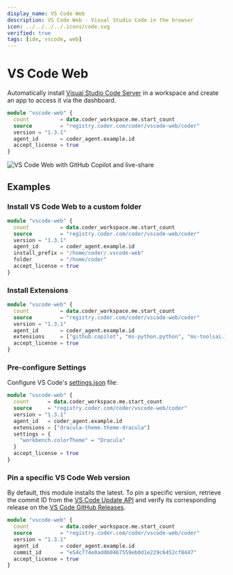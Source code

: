 ```yaml
---
display_name: VS Code Web
description: VS Code Web - Visual Studio Code in the browser
icon: ../../../../.icons/code.svg
verified: true
tags: [ide, vscode, web]
---
```


# VS Code Web

Automatically install [Visual Studio Code Server](https://code.visualstudio.com/docs/remote/vscode-server) in a workspace and create an app to access it via the dashboard.

```tf
module "vscode-web" {
  count          = data.coder_workspace.me.start_count
  source         = "registry.coder.com/coder/vscode-web/coder"
  version = "1.3.1"
  agent_id       = coder_agent.example.id
  accept_license = true
}
```

![VS Code Web with GitHub Copilot and live-share](../../.images/vscode-web.gif)

## Examples

### Install VS Code Web to a custom folder

```tf
module "vscode-web" {
  count          = data.coder_workspace.me.start_count
  source         = "registry.coder.com/coder/vscode-web/coder"
  version = "1.3.1"
  agent_id       = coder_agent.example.id
  install_prefix = "/home/coder/.vscode-web"
  folder         = "/home/coder"
  accept_license = true
}
```

### Install Extensions

```tf
module "vscode-web" {
  count          = data.coder_workspace.me.start_count
  source         = "registry.coder.com/coder/vscode-web/coder"
  version = "1.3.1"
  agent_id       = coder_agent.example.id
  extensions     = ["github.copilot", "ms-python.python", "ms-toolsai.jupyter"]
  accept_license = true
}
```

### Pre-configure Settings

Configure VS Code's [settings.json](https://code.visualstudio.com/docs/getstarted/settings#_settings-json-file) file:

```tf
module "vscode-web" {
  count      = data.coder_workspace.me.start_count
  source     = "registry.coder.com/coder/vscode-web/coder"
  version = "1.3.1"
  agent_id   = coder_agent.example.id
  extensions = ["dracula-theme.theme-dracula"]
  settings = {
    "workbench.colorTheme" = "Dracula"
  }
  accept_license = true
}
```

### Pin a specific VS Code Web version

By default, this module installs the latest. To pin a specific version, retrieve the commit ID from the [VS Code Update API](https://update.code.visualstudio.com/api/commits/stable/server-linux-x64-web) and verify its corresponding release on the [VS Code GitHub Releases](https://github.com/microsoft/vscode/releases).

```tf
module "vscode-web" {
  count          = data.coder_workspace.me.start_count
  source         = "registry.coder.com/coder/vscode-web/coder"
  version = "1.3.1"
  agent_id       = coder_agent.example.id
  commit_id      = "e54c774e0add60467559eb0d1e229c6452cf8447"
  accept_license = true
}
```
